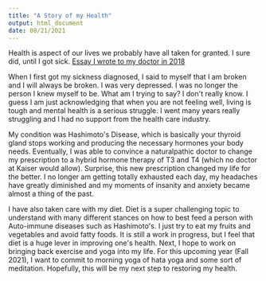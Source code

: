 ```yaml
---
title: "A Story of my Health"
output: html_document
date: 08/21/2021
---
```



Health is aspect of our lives we probably have all taken for granted.
I sure did, until I got sick. [Essay I wrote to my doctor in 2018](https://docs.google.com/document/d/18RWgmtpGmz-QMsuFU_RJruqd5Uxzg3n_A_lVNkP37Sc/edit?usp=sharing)


When I first got my sickness diagnosed, I said to myself that 
I am broken and I will always be broken.  I was very depressed. I was no longer the person I knew myself to be.  What am I trying to say?  I don't really know.  I guess I am just acknowledging that when you are not feeling well, living is tough and mental health is a serious struggle.  I went many years really struggling and I had no support from the health care industry.  

My condition was Hashimoto's Disease, which is basically your thyroid gland stops working and producing the necessary hormones your body needs.  Eventually, I was able to convince a naturalpathic doctor to change my prescription to a hybrid hormone therapy of T3 and T4 (which no doctor at Kaiser would allow).  Surprise, this new prescription changed my life for the better.  I no longer am getting totally exhausted each day, my headaches have greatly diminished and my moments of insanity and anxiety became almost a thing of the past.

I have also taken care with my diet.  Diet is a super challenging topic to understand with many different stances on how to best feed a person with Auto-immune diseases such as Hashimoto's.  I just try to eat my fruits and vegetables and avoid fatty foods.  It is still a work in progress, but I feel that diet is a huge lever in improving one's health.  Next, I hope to work on bringing back exercise and yoga into my life.  For this upcoming year (Fall 2021), I want to commit to morning yoga of hata yoga and some sort of meditation.  Hopefully, this will be my next step to restoring my health.
